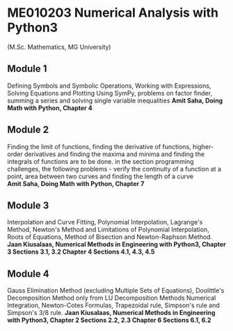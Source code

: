 # ME010203 Numerical Analysis with Python3
(M.Sc. Mathematics, MG University)
## Module 1
Defining Symbols and Symbolic Operations, Working with Expressions,
Solving Equations and Plotting Using SymPy, problems on factor finder,
summing a series and solving single variable inequalities
**Amit Saha, Doing Math with Python, Chapter 4**
## Module 2
Finding the limit of functions, finding the derivative of functions, higher-order 
derivatives and finding the maxima and minima and finding the integrals of
functions are to be done. in the section programming challenges, the following
problems - verify the continuity of a function at a point, area between two
curves and finding the length of a curve  
**Amit Saha, Doing Math with Python, Chapter 7**

## Module 3
Interpolation and Curve Fitting, Polynomial Interpolation, Lagrange's
Method, Newton's Method and Limitations of Polynomial Interpolation,  
Roots of Equations, Method of Bisection and Newton-Raphson Method.
**Jaan Kiusalaas, Numerical Methods in Engineering with Python3, Chapter 3 Sections 3.1, 3.2 Chapter 4 Sections 4.1, 4.3, 4.5**

## Module 4
Gauss Elimination Method (excluding Multiple Sets of Equations), Doolittle's 
Decomposition Method only from LU Decomposition Methods
Numerical Integration, Newton-Cotes Formulas, Trapezoidal rule, Simpson's 
rule and Simpson's 3/8 rule.
**Jaan Kiusalaas, Numerical Methods in Engineering with Python3, Chapter 2 Sections 2.2, 2.3 Chapter 6 Sections 6.1, 6.2**
